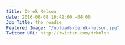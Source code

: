 ```yaml
---
title: Derek Nelson
date: 2016-08-08 16:42:00 -04:00
Job Title: the roadie
Featured Image: "/uploads/derek-nelson.jpg"
Twitter URL: http://twitter.com/drknlsn
---
```


